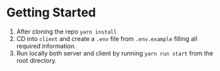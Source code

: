 # Getting Started

1. After cloning the repo `yarn install`
2. CD into `client` and create a `.env` file from `.env.example` filling all required information.
3. Run locally both server and client by running `yarn run start` from the root directory.

